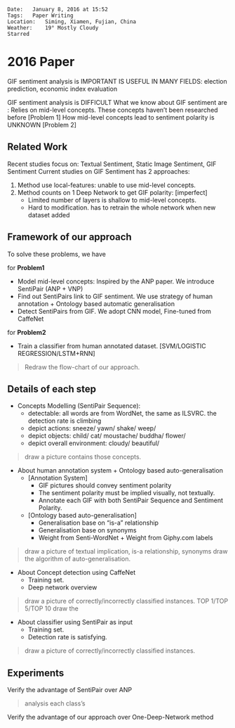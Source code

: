 	Date:	January 8, 2016 at 15:52
	Tags:	Paper Writing
	Location:	Siming, Xiamen, Fujian, China
	Weather:	19° Mostly Cloudy
	Starred

# 2016 Paper 

GIF sentiment analysis is IMPORTANT
	IS USEFUL IN MANY FIELDS: election prediction, economic index evaluation

GIF sentiment analysis is DIFFICULT
	What we know about GIF sentiment are :
		Relies on mid-level concepts. These concepts haven’t been researched before [Problem 1]
		How mid-level concepts lead to sentiment polarity is UNKNOWN [Problem 2]

## Related Work
Recent studies focus on: Textual Sentiment, Static Image Sentiment, GIF Sentiment
Current studies on GIF Sentiment has 2 approaches:

1. Method use local-features: unable to use mid-level concepts.
2. Method counts on 1 Deep Network to get GIF polarity: [imperfect]
	* Limited number of layers is shallow to mid-level concepts. 
	* Hard to modification. has to retrain the whole network when new dataset added

## Framework of our approach

To solve these problems, we have

for **Problem1**	
	
* Model mid-level concepts: Inspired by the ANP paper.  We introduce SentiPair (ANP + VNP)
* Find out SentiPairs link to GIF sentiment.  We use strategy of human annotation + Ontology based automatic 	generalisation 
* Detect SentiPairs from GIF. We adopt CNN model, Fine-tuned from CaffeNet

for **Problem2**

* Train a classifier from human annotated dataset. [SVM/LOGISTIC REGRESSION/LSTM+RNN]
>	Redraw the flow-chart of our approach.

## Details of each step

* Concepts Modelling (SentiPair Sequence): 
	* detectable: all words are from WordNet, the same as ILSVRC. the detection rate is climbing
	* depict actions: sneeze/ yawn/ shake/ weep/ 
	* depict objects: child/ cat/ moustache/ buddha/ flower/
	* depict overall environment: cloudy/ beautiful/ 

>	draw a picture contains those concepts. 

* About human annotation system + Ontology based auto-generalisation
	* [Annotation System]
		* GIF pictures should convey sentiment polarity
		* The sentiment polarity must be implied visually, not textually.
		*  Annotate each GIF with both SentiPair Sequence and Sentiment Polarity.
	* [Ontology based auto-generalisation]
		* Generalisation base on “is-a” relationship
		* Generalisation base on synonyms
		* Weight from Senti-WordNet + Weight from Giphy.com labels

>	draw a picture of textual implication, is-a relationship, synonyms
>	draw the algorithm of auto-generalisation. 

* About Concept detection using CaffeNet
	* Training set.
	* Deep network overview
>	draw a picture of correctly/incorrectly classified instances. TOP 1/TOP 5/TOP 10
>	draw the 

* About classifier using SentiPair as input
	* Training set.
	* Detection rate is satisfying.
>	draw a picture of correctly/incorrectly classified instances.

## Experiments
Verify the advantage of SentiPair over ANP
>	analysis each class’s 

Verify the advantage of our approach over One-Deep-Network method










 
